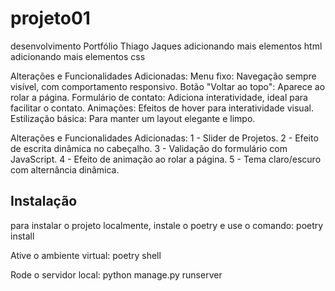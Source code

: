 # projeto01
desenvolvimento Portfólio Thiago Jaques
adicionando mais elementos html
adicionando mais elementos css

Alterações e Funcionalidades Adicionadas:
Menu fixo: Navegação sempre visível, com comportamento responsivo.
Botão "Voltar ao topo": Aparece ao rolar a página.
Formulário de contato: Adiciona interatividade, ideal para facilitar o contato.
Animações: Efeitos de hover para interatividade visual.
Estilização básica: Para manter um layout elegante e limpo.

Alterações e Funcionalidades Adicionadas:
1 - Slider de Projetos.
2 - Efeito de escrita dinâmica no cabeçalho.
3 - Validação do formulário com JavaScript.
4 - Efeito de animação ao rolar a página.
5 - Tema claro/escuro com alternância dinâmica.

## Instalação

para instalar o projeto localmente, instale o poetry e use o comando:
poetry install

Ative o ambiente virtual:
poetry shell

Rode o servidor local:
python manage.py runserver
